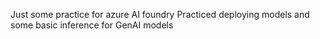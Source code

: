 Just some practice for azure AI foundry
Practiced deploying models and some basic inference for GenAI models

